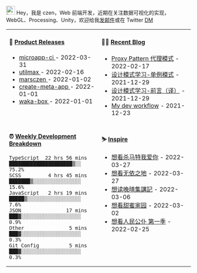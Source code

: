 
<img src="https://github.com/marsczen/marsczen/blob/master/octocat.gif" alt="hey" width="24"> Hey，我是 czen，Web 前端开发，近期在关注数据可视化的实现，WebGL、Processing、Unity，欢迎给我[发邮件](mailto:pealstyle@gmail.com)或在 Twitter [DM](https://twitter.com/ac_czen)

<table width="800px">
<tr>
<td valign="top" width="50%">

#### 🌾 <a href="https://github.com/marsczen/marsczen/blob/master/releases.md" target="_blank">Product Releases</a>

<!-- recent_releases starts -->
* <a href='https://github.com/marsczen/microapp-ci/releases/tag/v0.0.2' target='_blank'>microapp-ci </a> - 2022-03-31
* <a href='https://github.com/marsczen/utilmax/releases/tag/v1.1.0' target='_blank'>utilmax </a> - 2022-02-16
* <a href='https://github.com/marsczen/marsczen/releases/tag/v0.0.1' target='_blank'>marsczen </a> - 2022-01-02
* <a href='https://github.com/marsczen/create-meta-app/releases/tag/v0.0.4' target='_blank'>create-meta-app </a> - 2022-01-01
* <a href='https://github.com/marsczen/waka-box/releases/tag/v3.0.1' target='_blank'>waka-box </a> - 2022-01-01
<!-- recent_releases ends -->

</td>
<td valign="top" width="50%">

#### 🧗‍♂️ <a href="https://github.com/marsczen/blog/issues" target="_blank">Recent Blog</a>

<!-- blog starts -->
* <a href='https://www.github.com/marsczen/blog/issues/4' target='_blank'>Proxy Pattern 代理模式</a> - 2022-02-17
* <a href='https://www.github.com/marsczen/blog/issues/3' target='_blank'>设计模式学习-单例模式</a> - 2021-12-29
* <a href='https://www.github.com/marsczen/blog/issues/2' target='_blank'>设计模式学习-前言（译）</a> - 2021-12-29
* <a href='https://www.github.com/marsczen/blog/issues/1' target='_blank'>My dev workflow</a> - 2021-12-23
<!-- blog ends -->

</td>
</tr>
<tr>
<td valign="top" width="50%">

#### ⏰  <a href="https://gist.github.com/marsczen/0c39a3e7b4a372c6cff4a8714271308c" target="_blank">Weekly Development Breakdown</a>

<!-- code_time starts -->

```text
TypeScript  22 hrs 56 mins  █████████████████████▒░░  75.2%
SCSS         4 hrs 45 mins  ███████▒░░░░░░░░░░░░░░░░  15.6%
JavaScript   2 hrs 19 mins  █████▒░░░░░░░░░░░░░░░░░░   7.6%
JSON               17 mins  ███▓░░░░░░░░░░░░░░░░░░░░   0.9%
Other               5 mins  ███▓░░░░░░░░░░░░░░░░░░░░   0.3%
Git Config          5 mins  ███▓░░░░░░░░░░░░░░░░░░░░   0.3%
```

<!-- code_time ends -->

</td>
<td valign="top" width="50%">

#### ⛷️ <a href="https://www.douban.com/people/yushangyuzui/" target="_blank">Inspire</a>

<!-- douban starts -->
* <a href='http://movie.douban.com/subject/34937935/' target='_blank'>想看杀马特我爱你</a> - 2022-03-27
* <a href='http://movie.douban.com/subject/30458949/' target='_blank'>想看无依之地</a> - 2022-03-27
* <a href='https://book.douban.com/subject/3101193/' target='_blank'>想读晚晴集講記</a> - 2022-03-06
* <a href='http://movie.douban.com/subject/34858078/' target='_blank'>想看甜蜜家园</a> - 2022-03-02
* <a href='http://movie.douban.com/subject/26946524/' target='_blank'>想看人民公仆 第一季</a> - 2022-02-25
<!-- douban ends -->

</td>
  </tr>
  </table>
